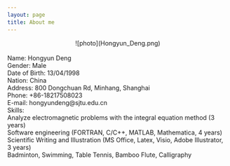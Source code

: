 ```yaml
---
layout: page
title: About me
---
```


<div align=center>![photo](Hongyun_Deng.png)</div>
<br>Name: Hongyun Deng<br>
Gender: Male<br>
Date of Birth: 13/04/1998<br>
Nation: China<br>
Address: 800 Dongchuan Rd, Minhang, Shanghai<br>
Phone: +86-18217508023<br>
E-mail: hongyundeng@sjtu.edu.cn<br>
Skills:<br>
Analyze electromagnetic problems with the integral equation method (3 years)<br>
Software engineering (FORTRAN, C/C++, MATLAB, Mathematica, 4 years)<br>
Scientific Writing and Illustration (MS Office, Latex, Visio, Adobe Illustrator, 3 years) <br>
Badminton, Swimming, Table Tennis, Bamboo Flute, Calligraphy

